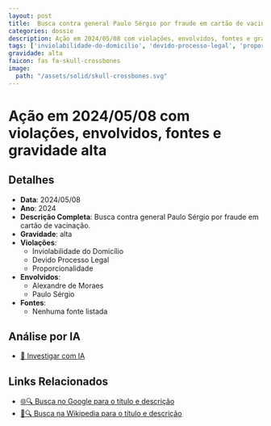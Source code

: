 ```yaml
---
layout: post
title:  Busca contra general Paulo Sérgio por fraude em cartão de vacinação
categories: dossie
description: Ação em 2024/05/08 com violações, envolvidos, fontes e gravidade alta
tags: ['inviolabilidade-do-domicilio', 'devido-processo-legal', 'proporcionalidade', 'alexandre-de-moraes', 'paulo-sergio', 'gravidade-alta']
gravidade: alta
faicon: fas fa-skull-crossbones
image:
  path: "/assets/solid/skull-crossbones.svg"
---
```


# Ação em 2024/05/08 com violações, envolvidos, fontes e gravidade alta

## Detalhes
- **Data**: 2024/05/08
- **Ano**: 2024
- **Descrição Completa**: Busca contra general Paulo Sérgio por fraude em cartão de vacinação.
- **Gravidade**: alta <i class="fas fas fa-skull-crossbones fa-2x"></i>
- **Violações**:
  - Inviolabilidade do Domicílio
  - Devido Processo Legal
  - Proporcionalidade
- **Envolvidos**:
  - Alexandre de Moraes
  - Paulo Sérgio
- **Fontes**:
  - Nenhuma fonte listada

## Análise por IA
- [🤖 Investigar com IA](https://www.perplexity.ai/search?q=%22Alexandre%20de%20Moraes%22%20Busca%20contra%20general%20Paulo%20S%C3%A9rgio%20por%20fraude%20em%20cart%C3%A3o%20de%20vacina%C3%A7%C3%A3o%20Busca%20contra%20general%20Paulo%20S%C3%A9rgio%20por%20fraude%20em%20cart%C3%A3o%20de%20vacina%C3%A7%C3%A3o.%20Inviolabilidade%20do%20Domic%C3%ADlio%20Devido%20Processo%20Legal%20Proporcionalidade%202024%20gravidade%20alta)

## Links Relacionados
- [🌐🔍 Busca no Google para o título e descrição](https://www.google.com/search?q=%22Alexandre%20de%20Moraes%22%20Busca%20contra%20general%20Paulo%20S%C3%A9rgio%20por%20fraude%20em%20cart%C3%A3o%20de%20vacina%C3%A7%C3%A3o%20Busca%20contra%20general%20Paulo%20S%C3%A9rgio%20por%20fraude%20em%20cart%C3%A3o%20de%20vacina%C3%A7%C3%A3o.%20Inviolabilidade%20do%20Domic%C3%ADlio%20Devido%20Processo%20Legal%20Proporcionalidade%202024%20gravidade%20alta)
- [📖🔍 Busca na Wikipedia para o título e descrição](https://pt.wikipedia.org/w/index.php?search=%22Alexandre%20de%20Moraes%22%20Busca%20contra%20general%20Paulo%20S%C3%A9rgio%20por%20fraude%20em%20cart%C3%A3o%20de%20vacina%C3%A7%C3%A3o%20Busca%20contra%20general%20Paulo%20S%C3%A9rgio%20por%20fraude%20em%20cart%C3%A3o%20de%20vacina%C3%A7%C3%A3o.%20Inviolabilidade%20do%20Domic%C3%ADlio%20Devido%20Processo%20Legal%20Proporcionalidade%202024%20gravidade%20alta)

